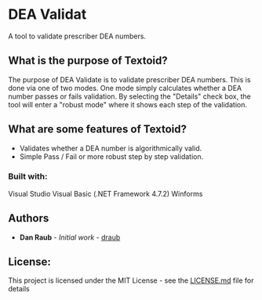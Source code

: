 # DEA Validat

A tool to validate prescriber DEA numbers.  

## What is the purpose of Textoid?

The purpose of DEA Validate is to validate prescriber DEA numbers.   This is done via one of two modes.  One mode simply calculates whether a DEA number passes or fails validation.   By selecting the "Details" check box, the tool will enter a "robust mode" where it shows each step of the validation. 

## What are some features of Textoid?
- Validates whether a DEA number is algorithmically valid.
- Simple Pass / Fail or more robust step by step validation.

### Built with:

Visual Studio
Visual Basic (.NET Framework 4.7.2)
Winforms

## Authors

* **Dan Raub** - *Initial work* - [draub](https://github.com/draub)

## License:  

This project is licensed under the MIT License - see the [LICENSE.md](LICENSE.md) file for details
